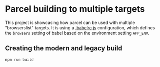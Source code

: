 # Parcel building to multiple targets

This project is showcasing how parcel can be used with multiple "browserslist" targets. It is using a [.babelrc.js](./.babelrc.js) configuration, which defines the `browsers` setting of babel based on the environment setting `APP_ENV`. 

## Creating the modern and legacy build

~~~bash
npm run build
~~~
